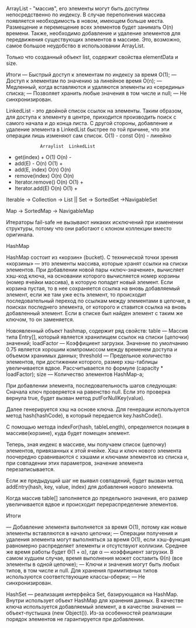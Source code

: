 ArrayList - "массив", его элементы могут быть доступны непосредственно по индексу. В случае переполнения массива появляется необходимость в новом, имеющем больше места. Размещение и перемещение всех элементов будет занимать O(n) времени. Также, необходимо добавление и удаление элементов для передвижения существующих элементов в массиве. Это, возможно, самое большое неудобство в использовании ArrayList.

Только что созданный объект list, содержит свойства elementData и size.

Итоги
— Быстрый доступ к элементам по индексу за время O(1);
— Доступ к элементам по значению за линейное время O(n);
— Медленный, когда вставляются и удаляются элементы из «середины» списка;
— Позволяет хранить любые значения в том числе и null;
— Не синхронизирован.

LinkedList - это двойной список ссылок на элементы. Таким образом, для доступа к элементу в центре, приходится производить поиск с самого начала и до конца листа. С другой стороны, добавление и удаление элемента в LinkedList быстрее по той причине, что эти операции лишь изменяют сам список. 
O(1) - const
O(n) - линейнo

                 Arraylist	LinkedList
+ get(index)         +  O(1)	O(n)  -
+ add(E)	           -  O(n)	O(1)  +
+ add(E, index)         O(n)	O(n)
+ remove(index)         O(n)	O(n)
+ Iterator.remove()     O(n)	O(1)  +
+ Iterator.add(E)       O(n)	O(1)  +


Iterable -> Collection -> List || Set -> SortedSet ->NavigableSet

Map -> SortedMap -> NavigableMap

Итераторы fail-safe не вызывают никаких исключений при изменении структуры, потому что они работают с клоном коллекции вместо оригинала.

HashMap

HashMap состоит из «корзин» (bucket). С технической точки зрения «корзины» — это элементы массива, которые хранят ссылки на списки элементов. При добавлении новой пары «ключ-значение», вычисляет хэш-код ключа, на основании которого вычисляется номер корзины (номер ячейки массива), в которую попадет новый элемент. Если корзина пустая, то в нее сохраняется ссылка на вновь добавляемый элемент, если же там уже есть элемент, то происходит последовательный переход по ссылкам между элементами в цепочке, в поисках последнего элемента, от которого и ставится ссылка на вновь добавленный элемент. Если в списке был найден элемент с таким же ключом, то он заменяется.

Новоявленный объект hashmap, содержит ряд свойств:
table — Массив типа Entry[], который является хранилищем ссылок на списки (цепочки) значений;
loadFactor — Коэффициент загрузки. Значение по умолчанию 0.75 является хорошим компромиссом между временем доступа и объемом хранимых данных;
threshold — Предельное количество элементов, при достижении которого, размер хэш-таблицы увеличивается вдвое. Рассчитывается по формуле (capacity * loadFactor);
size — Количество элементов HashMap-а;

При добавлении элемента, последовательность шагов следующая:
Сначала ключ проверяется на равенство null. Если это проверка вернула true, будет вызван метод putForNullKey(value).

Далее генерируется хэш на основе ключа. Для генерации используется метод hash(hashCode), в который передается key.hashCode().

С помощью метода indexFor(hash, tableLength), определяется позиция в массиве(корзине), куда будет помещен элемент.

Теперь, зная индекс в массиве, мы получаем список (цепочку) элементов, привязанных к этой ячейке. Хэш и ключ нового элемента поочередно сравниваются с хэшами и ключами элементов из списка и, при совпадении этих параметров, значение элемента перезаписывается.

Если же предыдущий шаг не выявил совпадений, будет вызван метод addEntry(hash, key, value, index) для добавления нового элемента.

Когда массив table[] заполняется до предельного значения, его размер увеличивается вдвое и происходит перераспределение элементов.

Итоги

— Добавление элемента выполняется за время O(1), потому как новые элементы вставляются в начало цепочки;
— Операции получения и удаления элемента могут выполняться за время O(1), если хэш-функция равномерно распределяет элементы и отсутствуют коллизии. Среднее же время работы будет Θ(1 + α), где α — коэффициент загрузки. В самом худшем случае, время выполнения может составить Θ(n) (все элементы в одной цепочке);
— Ключи и значения могут быть любых типов, в том числе и null. Для хранения примитивных типов используются соответствующие классы-оберки;
— Не синхронизирован.


HashSet — реализация интерфейса Set, базирующаяся на HashMap. Внутри использует объект HashMap для хранения данных. В качестве ключа используется добавляемый элемент, а в качестве значения — объект-пустышка (new Object()). Из-за особенностей реализации порядок элементов не гарантируется при добавлении.




